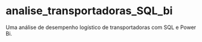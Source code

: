 # analise_transportadoras_SQL_bi
Uma análise de desempenho logístico de transportadoras com SQL e Power Bi.
